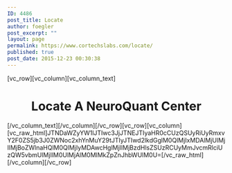 ```yaml
---
ID: 4486
post_title: Locate
author: foegler
post_excerpt: ""
layout: page
permalink: https://www.cortechslabs.com/locate/
published: true
post_date: 2015-12-23 00:30:38
---
```

[vc_row][vc_column][vc_column_text]
<h1 style="text-align: center;">Locate A NeuroQuant Center</h1>
[/vc_column_text][/vc_column][/vc_row][vc_row][vc_column][vc_raw_html]JTNDaWZyYW1lJTIwc3JjJTNEJTIyaHR0cCUzQSUyRiUyRmxvY2F0ZS5jb3J0ZWNoc2xhYnMuY29tJTIyJTIwd2lkdGglM0QlMjIxMDAlMjUlMjIlMjBoZWlnaHQlM0QlMjIyMDAwcHglMjIlMjBzdHlsZSUzRCUyMmJvcmRlciUzQW5vbmUlMjIlM0UlMjAlM0MlMkZpZnJhbWUlM0U=[/vc_raw_html][/vc_column][/vc_row]